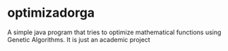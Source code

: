 # optimizadorga
A simple java program that tries to optimize mathematical functions using Genetic Algorithms.
It is just an academic project
